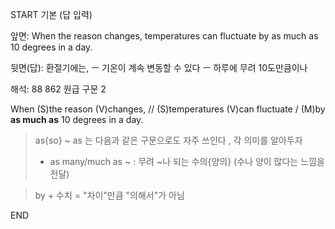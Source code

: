 START
기본 (답 입력)

앞면:
When the reason changes, temperatures can fluctuate by as much as 10 degrees in a day.


뒷면(답):
환절기에는, ㅡ 기온이 계속 변동할 수 있다 ㅡ 하루에 무려 10도만큼이나


해석:
88 862 원급 구문 2

When (S)the reason (V)changes, // (S)temperatures (V)can fluctuate / (M)by **as much as** 10 degrees in a day.

> as{so} ~ as 는 다음과 같은 구문으로도 자주 쓰인다 , 각 의미를 알아두자
> 
> - as many/much as ~  : 무려 ~나 되는 수의{양의} (수나 양이 많다는 느낌을 전달)

> by + 수치
> = "차이"만큼
> "의해서"가 아님
<!--ID: 1696733207445-->
END